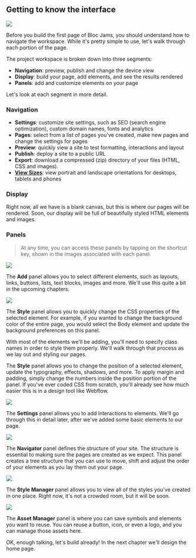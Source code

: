## Getting to know the interface

![](https://bloc-books.s3.amazonaws.com/webflow/animated-gifs/webflow-2.gif)

Before you build the first page of Bloc Jams, you should understand how to navigate the workspace. While it's pretty simple to use, let's walk through each portion of the page.

The project workspace is broken down into three segments:

* **Navigation**: preview, publish and change the device view
* **Display**: build your page, add elements, and see the results rendered
* **Panels**: add and customize elements on your page

Let's look at each segment in more detail.

### Navigation

* **Settings**: customize site settings, such as SEO (search engine optimization), custom domain names, fonts and analytics
* **Pages**: select from a list of pages you've created, make new pages and change the settings for pages
* **Preview**: quickly view a site to test formatting, interactions and layout
* **Publish**: deploy a site to a public URL
* **Export**: download a compressed (zip) directory of your files (HTML, CSS and images).
* **[View Sizes](http://tutorials.webflow.com/different-view-modes-inside-webflow)**: view portrait and landscape orientations for desktops, tablets and phones

### Display

Right now, all we have is a blank canvas, but this is where our pages will be rendered. Soon, our display will be full of beautifully styled HTML elements and images.

### Panels

> At any time, you can access these panels by tapping on the shortcut key, shown in the images associated with each panel.

![](https://bloc-books.s3.amazonaws.com/webflow/pngs/webflow-3.png)

The **Add** panel allows you to select different elements, such as layouts, links, buttons, lists, text blocks, images and more. We'll use this quite a bit in the upcoming chapters.

![](https://bloc-books.s3.amazonaws.com/webflow/pngs/webflow-4.png)

The **Style** panel allows you to quickly change the CSS properties of the selected element. For example, if you wanted to change the background color of the entire page, you would select the Body element and update the background preferences on this panel.

With most of the elements we'll be adding, you'll need to specify class names in order to style them properly. We'll walk through that process as we lay out and styling our pages.

The **Style** panel allows you to change the position of a selected element, update the typography, effects, shadows, and more. To apply margin and padding, simply change the numbers inside the position portion of the panel. If you've ever coded CSS from scratch, you'll already see how much easier this is in a design tool like Webflow.

![](https://bloc-books.s3.amazonaws.com/webflow/pngs/webflow-5.png)

The **Settings** panel allows you to add interactions to elements. We'll go through this in detail later, after we've added some basic elements to our page.

![](https://bloc-books.s3.amazonaws.com/webflow/pngs/webflow-6.png)

The **Navigator** panel defines the structure of your site. The structure is essential to making sure the pages are created as we expect. This panel creates a tree structure that you can use to move, shift and adjust the order of your elements as you lay them out your page.

![](https://bloc-books.s3.amazonaws.com/webflow/pngs/webflow-7.png)

The **Style Manager** panel allows you to view all of the styles you've created in one place. Right now, it's not a crowded room, but it will be soon.

![](https://bloc-books.s3.amazonaws.com/webflow/pngs/webflow-8.png)

The **Asset Manager** panel is where you can save symbols and elements you want to reuse.  You can reuse a button, icon, or even a logo, and you can manage those assets here.

OK, enough talking, let's build already! In the next chapter we'll design the home page.
